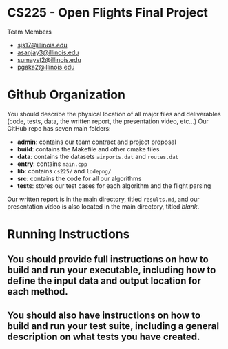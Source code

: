 # CS225 - Open Flights Final Project

Team Members
* sjs17@illinois.edu
* asanjay3@illinois.edu
* sumayst2@illinois.edu
* pgaka2@illinois.edu

# Github Organization
You should describe the physical location of all major files and deliverables (code, tests, data, the written report, the presentation video, etc…)
Our GitHub repo has seven main folders:
- **admin**: contains our team contract and project proposal
- **build**: contains the Makefile and other cmake files
- **data**: contains the datasets `airports.dat` and `routes.dat`
- **entry**: contains `main.cpp`
- **lib**: contains `cs225/` and `lodepng/`
- **src**: contains the code for all our algorithms
- **tests**: stores our test cases for each algorithm and the flight parsing

Our written report is in the main directory, titled `results.md`, and our presentation video is also located in the main directory, titled *blank*.

# Running Instructions
## You should provide full instructions on how to build and run your executable, including how to define the input data and output location for each method. 
## You should also have instructions on how to build and run your test suite, including a general description on what tests you have created.
